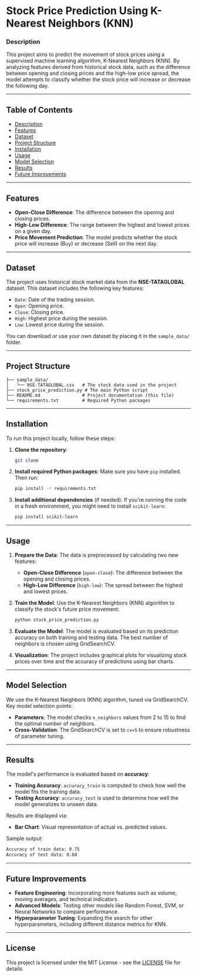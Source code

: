 # Stock Price Prediction Using K-Nearest Neighbors (KNN)

### Description
This project aims to predict the movement of stock prices using a supervised machine learning algorithm, K-Nearest Neighbors (KNN). By analyzing features derived from historical stock data, such as the difference between opening and closing prices and the high-low price spread, the model attempts to classify whether the stock price will increase or decrease the following day.

---

## Table of Contents
- [Description](#description)
- [Features](#features)
- [Dataset](#dataset)
- [Project Structure](#project-structure)
- [Installation](#installation)
- [Usage](#usage)
- [Model Selection](#model-selection)
- [Results](#results)
- [Future Improvements](#future-improvements)

---

## Features
- **Open-Close Difference**: The difference between the opening and closing prices.
- **High-Low Difference**: The range between the highest and lowest prices on a given day.
- **Price Movement Prediction**: The model predicts whether the stock price will increase (Buy) or decrease (Sell) on the next day.

---

## Dataset
The project uses historical stock market data from the **NSE-TATAGLOBAL** dataset. This dataset includes the following key features:
- `Date`: Date of the trading session.
- `Open`: Opening price.
- `Close`: Closing price.
- `High`: Highest price during the session.
- `Low`: Lowest price during the session.
  
You can download or use your own dataset by placing it in the `sample_data/` folder.

---

## Project Structure
```
├── sample_data/
│   └── NSE-TATAGLOBAL.csv   # The stock data used in the project
├── stock_price_prediction.py # The main Python script
├── README.md                # Project documentation (this file)
└── requirements.txt         # Required Python packages
```

---

## Installation
To run this project locally, follow these steps:

1. **Clone the repository**:
   ```bash
   git clone 

2. **Install required Python packages**:
   Make sure you have `pip` installed. Then run:
   ```bash
   pip install -r requirements.txt
   ```

3. **Install additional dependencies** (if needed):
   If you're running the code in a fresh environment, you might need to install `scikit-learn`:
   ```bash
   pip install scikit-learn
   ```

---

## Usage
1. **Prepare the Data**: 
   The data is preprocessed by calculating two new features:
   - **Open-Close Difference** (`open-close`): The difference between the opening and closing prices.
   - **High-Low Difference** (`high-low`): The spread between the highest and lowest prices.
   
2. **Train the Model**:
   Use the K-Nearest Neighbors (KNN) algorithm to classify the stock's future price movement:
   ```bash
   python stock_price_prediction.py
   ```

3. **Evaluate the Model**:
   The model is evaluated based on its prediction accuracy on both training and testing data. The best number of neighbors is chosen using GridSearchCV.

4. **Visualization**:
   The project includes graphical plots for visualizing stock prices over time and the accuracy of predictions using bar charts.

---

## Model Selection
We use the K-Nearest Neighbors (KNN) algorithm, tuned via GridSearchCV. Key model selection points:
- **Parameters**: The model checks `n_neighbors` values from 2 to 15 to find the optimal number of neighbors.
- **Cross-Validation**: The GridSearchCV is set to `cv=5` to ensure robustness of parameter tuning.

---

## Results
The model's performance is evaluated based on **accuracy**:
- **Training Accuracy**: `accuracy_train` is computed to check how well the model fits the training data.
- **Testing Accuracy**: `accuracy_test` is used to determine how well the model generalizes to unseen data.

Results are displayed via:
- **Bar Chart**: Visual representation of actual vs. predicted values.
  
Sample output:
```bash
Accuracy of train data: 0.75
Accuracy of test data: 0.68
```

---

## Future Improvements
- **Feature Engineering**: Incorporating more features such as volume, moving averages, and technical indicators.
- **Advanced Models**: Testing other models like Random Forest, SVM, or Neural Networks to compare performance.
- **Hyperparameter Tuning**: Expanding the search for other hyperparameters, including different distance metrics for KNN.

---

## License
This project is licensed under the MIT License - see the [LICENSE](LICENSE) file for details.
